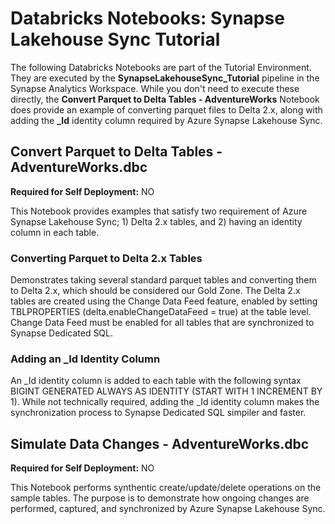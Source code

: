 # Databricks Notebooks: Synapse Lakehouse Sync Tutorial

The following Databricks Notebooks are part of the Tutorial Environment. They are executed by the **SynapseLakehouseSync_Tutorial** pipeline in the Synapse Analytics Workspace. While you don't need to execute these directly, the **Convert Parquet to Delta Tables - AdventureWorks** Notebook does provide an example of converting parquet files to Delta 2.x, along with adding the **_Id** identity column required by Azure Synapse Lakehouse Sync.

## Convert Parquet to Delta Tables - AdventureWorks.dbc

**Required for Self Deployment:** NO

This Notebook provides examples that satisfy two requirement of Azure Synapse Lakehouse Sync; 1) Delta 2.x tables, and 2) having an identity column in each table.

### Converting Parquet to Delta 2.x Tables
Demonstrates taking several standard parquet tables and converting them to Delta 2.x, which should be considered our Gold Zone. The Delta 2.x tables are created using the Change Data Feed feature, enabled by setting TBLPROPERTIES (delta.enableChangeDataFeed = true) at the table level. Change Data Feed must be enabled for all tables that are synchronized to Synapse Dedicated SQL.

### Adding an _Id Identity Column
An _Id identity column is added to each table with the following syntax BIGINT GENERATED ALWAYS AS IDENTITY (START WITH 1 INCREMENT BY 1). While not technically required, adding the _Id identity column makes the synchronization process to Synapse Dedicated SQL simpiler and faster.

## Simulate Data Changes - AdventureWorks.dbc

**Required for Self Deployment:** NO

This Notebook performs synthentic create/update/delete operations on the sample tables. The purpose is to demonstrate how ongoing changes are performed, captured, and synchronized by Azure Synapse Lakehouse Sync.
